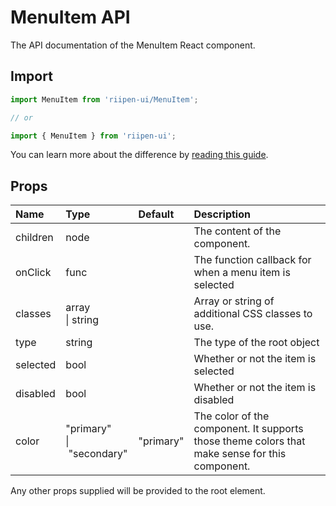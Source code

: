 <!--- This documentation is automatically generated, do not try to edit it. -->

# MenuItem API

<p class="description">The API documentation of the MenuItem React component.</p>

## Import

```js
import MenuItem from 'riipen-ui/MenuItem';

// or

import { MenuItem } from 'riipen-ui';
```

You can learn more about the difference by [reading this guide](/guides/bundle-size).

## Props

| Name | Type | Default | Description |
|:-----|:-----|:--------|:------------|
| <span class="prop-name">children</span> | <span class="prop-type">node</span> |  | The content of the component. |
| <span class="prop-name">onClick</span> | <span class="prop-type">func</span> |  | The function callback for when a menu item is selected |
| <span class="prop-name">classes</span> | <span class="prop-type">array<br>&#124;&nbsp;string</span> |  | Array or string of additional CSS classes to use. |
| <span class="prop-name">type</span> | <span class="prop-type">string</span> |  | The type of the root object |
| <span class="prop-name">selected</span> | <span class="prop-type">bool</span> |  | Whether or not the item is selected |
| <span class="prop-name">disabled</span> | <span class="prop-type">bool</span> |  | Whether or not the item is disabled |
| <span class="prop-name">color</span> | <span class="prop-type">"primary"<br>&#124;&nbsp;"secondary"</span> | <span class="prop-default">"primary"</span> | The color of the component. It supports those theme colors that make sense for this component. |


Any other props supplied will be provided to the root element.